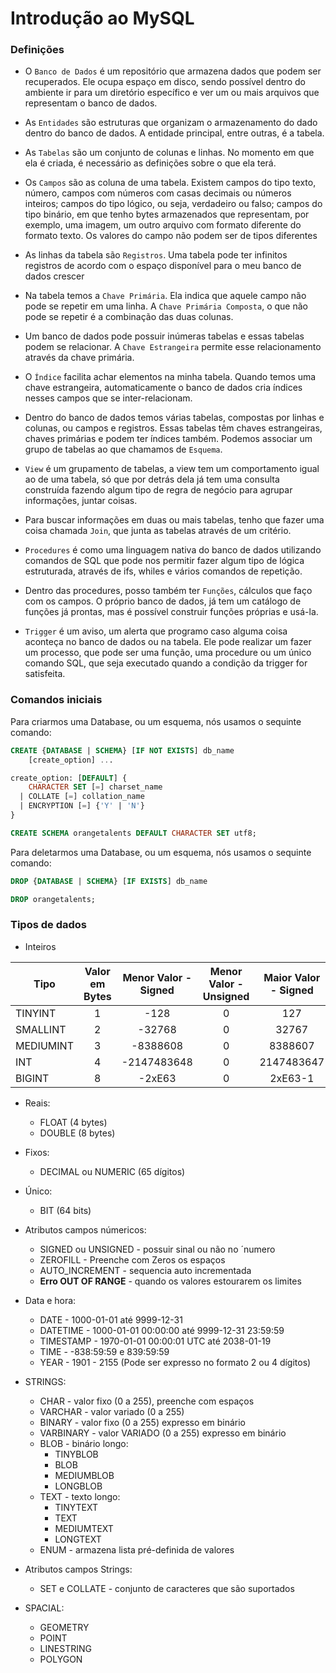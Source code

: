 # Introdução ao MySQL

### Definições

- O `Banco de Dados` é um repositório que armazena dados que podem ser recuperados. Ele ocupa espaço em disco, sendo possível dentro do ambiente ir para um diretório específico e ver um ou mais arquivos que representam o banco de dados.

- As `Entidades` são estruturas que organizam o armazenamento do dado dentro do banco de dados. A entidade principal, entre outras, é a tabela. 

- As `Tabelas` são um conjunto de colunas e linhas. No momento em que ela é criada, é necessário as definições sobre o que ela terá.

- Os `Campos` são as coluna de uma tabela. Existem campos do tipo texto, número, campos com números com casas decimais ou números inteiros; campos do tipo lógico, ou seja, verdadeiro ou falso; campos do tipo binário, em que tenho bytes armazenados que representam, por exemplo, uma imagem, um outro arquivo com formato diferente do formato texto. Os valores do campo não podem ser de tipos diferentes

- As linhas da tabela são `Registros`. Uma tabela pode ter infinitos registros de acordo com o espaço disponível para o meu banco de dados crescer

- Na tabela temos a `Chave Primária`. Ela indica que aquele campo não pode se repetir em uma linha. A `Chave Primária Composta`, o que não pode se repetir é a combinação das duas colunas. 

- Um banco de dados pode possuir inúmeras tabelas e essas tabelas podem se relacionar. A `Chave Estrangeira` permite esse relacionamento através da chave primária.

- O `Índice` facilita achar elementos na minha tabela. Quando temos uma chave estrangeira, automaticamente o banco de dados cria índices nesses campos que se inter-relacionam.

- Dentro do banco de dados temos várias tabelas, compostas por linhas e colunas, ou campos e registros. Essas tabelas têm chaves estrangeiras, chaves primárias e podem ter índices também. Podemos associar um grupo de tabelas ao que chamamos de `Esquema`.

- `View` é um grupamento de tabelas, a view tem um comportamento igual ao de uma tabela, só que por detrás dela já tem uma consulta construída fazendo algum tipo de regra de negócio para agrupar informações, juntar coisas.

- Para buscar informações em duas ou mais tabelas, tenho que fazer uma coisa chamada `Join`, que junta as tabelas através de um critério.

- `Procedures`  é como uma linguagem nativa do banco de dados utilizando comandos de SQL que pode nos permitir fazer algum tipo de lógica estruturada, através de ifs, whiles e vários comandos de repetição. 

- Dentro das procedures, posso também ter `Funções`, cálculos que faço com os campos. O próprio banco de dados, já tem um catálogo de funções já prontas, mas é possível construir funções próprias e usá-la.

- ``Trigger`` é um aviso, um alerta que programo caso alguma coisa aconteça no banco de dados ou na tabela. Ele pode realizar um fazer um processo, que pode ser uma função, uma procedure ou um único comando SQL, que seja executado quando a condição da trigger for satisfeita.


### Comandos iniciais

Para criarmos uma Database, ou um esquema, nós usamos o sequinte comando:

```sql
CREATE {DATABASE | SCHEMA} [IF NOT EXISTS] db_name
    [create_option] ...

create_option: [DEFAULT] {
    CHARACTER SET [=] charset_name
  | COLLATE [=] collation_name
  | ENCRYPTION [=] {'Y' | 'N'}
}
```

```sql
CREATE SCHEMA orangetalents DEFAULT CHARACTER SET utf8;
```


Para deletarmos uma Database, ou um esquema, nós usamos o sequinte comando:

```sql
DROP {DATABASE | SCHEMA} [IF EXISTS] db_name
```

```sql
DROP orangetalents;
```


### Tipos de dados

- Inteiros

| Tipo | Valor em Bytes | Menor Valor - Signed| Menor Valor - Unsigned | Maior Valor - Signed| Maior Valor - Unsigned |
| ---- | :-----: | :----: | :----:  | :----: | :----:  |
| TINYINT | 1 | -128  | 0 | 127 | 255  |
| SMALLINT | 2 | -32768  | 0 | 32767 | 65535  |
| MEDIUMINT | 3 | -8388608  | 0 | 8388607 | 16777215  |
| INT | 4 | -2147483648  | 0 | 2147483647 | 4294967295  |
| BIGINT | 8 | -2xE63  | 0 | 2xE63-1 | -2xE64-1  |


- Reais:
    - FLOAT (4 bytes)
    - DOUBLE (8 bytes)

- Fixos:
    - DECIMAL ou NUMERIC (65 dígitos)


- Único:
    - BIT (64 bits)

- Atributos campos númericos:
    - SIGNED ou UNSIGNED - possuir sinal ou não no ´numero
    - ZEROFILL - Preenche com Zeros os espaços
    - AUTO_INCREMENT - sequencia auto incrementada
    * **Erro OUT OF RANGE** - quando os valores estourarem os limites  


- Data e hora:
    - DATE - 1000-01-01 até 9999-12-31
    - DATETIME - 1000-01-01 00:00:00 até 9999-12-31 23:59:59
    - TIMESTAMP - 1970-01-01 00:00:01 UTC até 2038-01-19
    - TIME - -838:59:59 e 839:59:59
    - YEAR - 1901 - 2155 (Pode ser expresso no formato 2 ou 4 dígitos)

- STRINGS:
    - CHAR - valor fixo (0 a 255), preenche com espaços
    - VARCHAR - valor variado (0 a 255)
    - BINARY - valor fixo (0 a 255) expresso em binário
    - VARBINARY - valor VARIADO (0 a 255) expresso em binário
    - BLOB - binário longo:
        - TINYBLOB
        - BLOB
        - MEDIUMBLOB
        - LONGBLOB
    - TEXT - texto longo:
        - TINYTEXT
        - TEXT
        - MEDIUMTEXT
        - LONGTEXT
    - ENUM - armazena lista pré-definida de valores

- Atributos campos Strings:
    - SET e COLLATE - conjunto de caracteres que são suportados

- SPACIAL:
    - GEOMETRY
    - POINT
    - LINESTRING
    - POLYGON